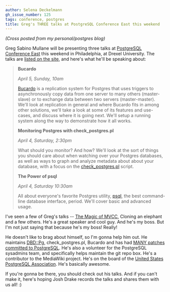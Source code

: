```yaml
---
author: Selena Deckelmann
gh_issue_number: 125
tags: conference, postgres
title: Greg's THREE talks at PostgreSQL Conference East this weekend
---
```


*(Cross posted from my personal/postgres blog)*

Greg Sabino Mullane will be presenting three talks at [PostgreSQL Conference East](http://postgresqlconference.org/2009/east/) this weekend in Philadelphia, at Drexel University. The talks are [listed on the site](http://www.postgresqlconference.org/2009/east/talks), and here's what he'll be speaking about: 

> 
> 
> 
> 
> **Bucardo**
> 
> *April 5, Sunday, 10am*
> 
> [Bucardo](http://bucardo.org/) is a replication system for Postgres that uses triggers to asynchronously copy data from one server to many others (master-slave) or to exchange data between two servers (master-master). We'll look at replication in general and where Bucardo fits in among other solutions, we'll take a look at some of its features and use-cases, and discuss where it is going next. We'll setup a running system along the way to demonstrate how it all works.
> 
> 
> 
> 
> 
> 
> **Monitoring Postgres with check_postgres.pl**
> 
> *April 4, Saturday, 2:30pm*
> 
> What should you monitor? And how? We'll look at the sort of things you should care about when watching over your Postgres databases, as well as ways to graph and analyze metadata about about your database, with a focus on the [check_postgres.pl](http://bucardo.org/check_postgres/) script.
> 
> 
> 
> 
> 
> 
> **The Power of psql**
> 
> *April 4, Saturday 10:30am*
> 
> All about everyone's favorite Postgres utility, [psql](http://www.postgresql.org/docs/current/static/app-psql.html), the best command-line database interface, period. We'll cover basic and advanced usage.
> 
> 
> 
> 

I've seen a few of Greg's talks -- [The Magic of MVCC](http://technocation.org/node/653/play), Cloning an elephant and a few others.  He's a great speaker and cool guy.  And he's my boss. But I'm not just saying that because he's my boss! Really!

He doesn't like to brag about himself, so I'm gonna help him out.  He maintains [DBD::Pg](http://search.cpan.org/dist/DBD-Pg/), check_postgres.pl, Bucardo and has had [MANY patches committed to PostgreSQL](http://git.postgresql.org/gitweb?p=postgresql.git&a=search&h=568556b23185bdacebd90b59679f2004c3d44d64&st=commit&s=Mullane).  He's also a volunteer for the PostgreSQL sysadmins team, and specifically helps maintain the git repo box.  He's a contributor to the MediaWiki project.  He's on the board of the [United States PostgreSQL Association](http://www.postgresql.us).  He's basically awesome.

If you're gonna be there, you should check out his talks. And if you can't make it, here's hoping Josh Drake records the talks and shares them with us all! :)


